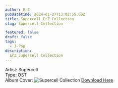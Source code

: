 ```yaml
---
author: ErZ
pubDatetime: 2024-01-27T13:02:55.00Z
title: Supercell ErZ Collection
slug: Supercell-Collection

featured: false
draft: false
tags:
  - J-Pop
description:
  ErZ Supercell Collection
---
```

Artist: Supercell<br>
Type: OST<br>
Album Cover: ![Supercell Collection](https://ucarecdn.com/89f3dd45-bef5-40b6-a0b3-4a07a11dec45/-/preview/300x300/-/quality/smart_retina/-/format/auto/)
[Download Here](https://cuty.io/SupeColl)